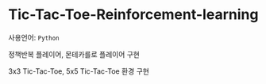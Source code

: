 # Tic-Tac-Toe-Reinforcement-learning

사용언어: ```Python```

정책반복 플레이어, 몬테카를로 플레이어 구현

3x3 Tic-Tac-Toe, 5x5 Tic-Tac-Toe 환경 구현
